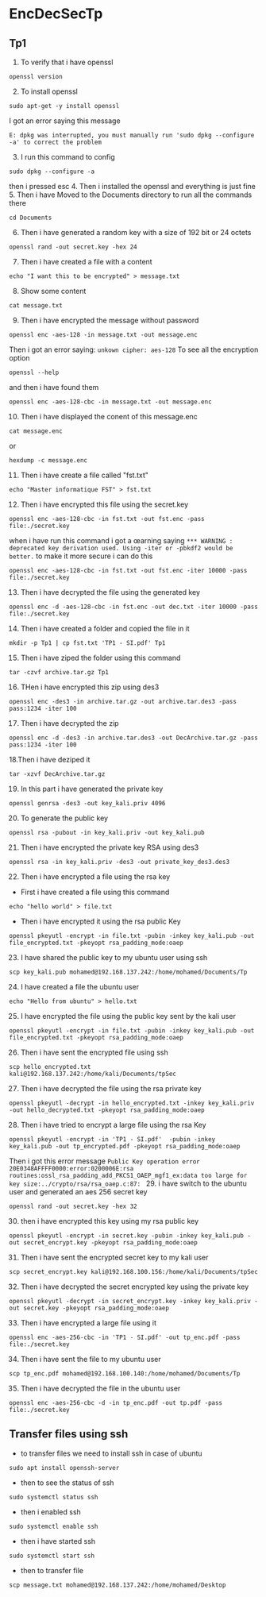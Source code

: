 # EncDecSecTp
## Tp1 
1. To verify that i have openssl 
```
openssl version
```
2. To install openssl
```
sudo apt-get -y install openssl
```
I got an error saying this message
```
E: dpkg was interrupted, you must manually run 'sudo dpkg --configure -a' to correct the problem
```
3. I run this command to config
```
sudo dpkg --configure -a
```
then i pressed esc
4. Then i installed the openssl and everything is just fine
5. Then i have Moved to the Documents directory to run all the commands there
```
cd Documents
```
6. Then i have generated a random key with a size of 192 bit or 24 octets
```
openssl rand -out secret.key -hex 24
```
7. Then i have created a file with a content
```
echo "I want this to be encrypted" > message.txt
```
8. Show some content 
```
cat message.txt
```
9. Then i have encrypted the message without password
```
openssl enc -aes-128 -in message.txt -out message.enc
```
Then i got an error saying: `unkown cipher: aes-128` To see all the encryption option
```
openssl --help
```
and then i have found them 
```
openssl enc -aes-128-cbc -in message.txt -out message.enc
```
10. Then i have displayed the conent of this message.enc
```
cat message.enc
```
or 
```
hexdump -c message.enc
```
11. Then i have create a file called "fst.txt"
```
echo "Master informatique FST" > fst.txt  
```
12. Then i have encrypted this file using the secret.key
```
openssl enc -aes-128-cbc -in fst.txt -out fst.enc -pass file:./secret.key
```
when i have run this command i got a œarning saying `*** WARNING : deprecated key derivation used.
Using -iter or -pbkdf2 would be better.`
to make it more secure i can do this
```
openssl enc -aes-128-cbc -in fst.txt -out fst.enc -iter 10000 -pass file:./secret.key
```
13. Then i have decrypted the file using the generated key
```
openssl enc -d -aes-128-cbc -in fst.enc -out dec.txt -iter 10000 -pass file:./secret.key
```
14. Then i have created a folder and copied the file in it
```
mkdir -p Tp1 | cp fst.txt 'TP1 - SI.pdf' Tp1
```
15. Then i have ziped the folder using this command
```
tar -czvf archive.tar.gz Tp1
```
16. THen i have encrypted this zip using des3
```
openssl enc -des3 -in archive.tar.gz -out archive.tar.des3 -pass pass:1234 -iter 100
```
17. Then i have decrypted the zip
```
openssl enc -d -des3 -in archive.tar.des3 -out DecArchive.tar.gz -pass pass:1234 -iter 100
```
18.Then i have deziped it
```
tar -xzvf DecArchive.tar.gz
```
19. In this part i have generated the private key 
```
openssl genrsa -des3 -out key_kali.priv 4096
```
20. To generate the public key 
```
openssl rsa -pubout -in key_kali.priv -out key_kali.pub
```
21. Then i have encrypted the private key RSA using des3
```
openssl rsa -in key_kali.priv -des3 -out private_key_des3.des3
```
22. Then i have encrypted a file using the rsa key <br>
- First i have created a file using this command
```
echo "hello world" > file.txt 
```
- Then i have encrypted it using the rsa public Key
```
openssl pkeyutl -encrypt -in file.txt -pubin -inkey key_kali.pub -out file_encrypted.txt -pkeyopt rsa_padding_mode:oaep
```
23. I have shared the public key to my ubuntu user using ssh
```
scp key_kali.pub mohamed@192.168.137.242:/home/mohamed/Documents/Tp
```
24. I have created a file the ubuntu user
```
echo "Hello from ubuntu" > hello.txt
```
25. I have encrypted the file using the public key sent by the kali user
```
openssl pkeyutl -encrypt -in file.txt -pubin -inkey key_kali.pub -out file_encrypted.txt -pkeyopt rsa_padding_mode:oaep
```
26. Then i have sent the encrypted file using ssh 
```
scp hello_encrypted.txt kali@192.168.137.242:/home/kali/Documents/tpSec
```
27. Then i have decrypted the file using the rsa private key
```
openssl pkeyutl -decrypt -in hello_encrypted.txt -inkey key_kali.priv -out hello_decrypted.txt -pkeyopt rsa_padding_mode:oaep
```
28. Then i have tried to encrypt a large file using the rsa Key
```
openssl pkeyutl -encrypt -in 'TP1 - SI.pdf'  -pubin -inkey key_kali.pub -out tp_encrypted.pdf -pkeyopt rsa_padding_mode:oaep
```
Then i got this error message `Public Key operation error
20E0348AFFFF0000:error:0200006E:rsa routines:ossl_rsa_padding_add_PKCS1_OAEP_mgf1_ex:data too large for key size:../crypto/rsa/rsa_oaep.c:87:
`
29. i have switch to the ubuntu user and generated an aes 256 secret key
```
openssl rand -out secret.key -hex 32
```
30. then i have encrypted this key using my rsa public key
```
openssl pkeyutl -encrypt -in secret.key -pubin -inkey key_kali.pub -out secret_encrypt.key -pkeyopt rsa_padding_mode:oaep
```
31. Then i have sent the encrypted secret key to my kali user
```
scp secret_encrypt.key kali@192.168.100.156:/home/kali/Documents/tpSec
```
32. Then i have decrypted the secret encrypted key using the private key
```
openssl pkeyutl -decrypt -in secret_encrypt.key -inkey key_kali.priv -out secret.key -pkeyopt rsa_padding_mode:oaep
```
33. Then i have encrypted a large file using it
```
openssl enc -aes-256-cbc -in 'TP1 - SI.pdf' -out tp_enc.pdf -pass file:./secret.key
```
34. Then i have sent the file to my ubuntu user
```
scp tp_enc.pdf mohamed@192.168.100.140:/home/mohamed/Documents/Tp
```
35. Then i have decrypted the file in the ubuntu user
```
openssl enc -aes-256-cbc -d -in tp_enc.pdf -out tp.pdf -pass file:./secret.key
```
## Transfer files using ssh

- to transfer files we need to install ssh in case of ubuntu
```
sudo apt install openssh-server
```
- then to see the status of ssh
```
sudo systemctl status ssh
```
- then i enabled ssh
```
sudo systemctl enable ssh
```
- then i have started ssh
```
sudo systemctl start ssh
```
- then to transfer file
```
scp message.txt mohamed@192.168.137.242:/home/mohamed/Desktop
```
